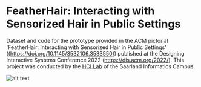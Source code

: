 # FeatherHair: Interacting with Sensorized Hair in Public Settings
Dataset and code for the prototype provided in the ACM pictorial 'FeatherHair: Interacting with Sensorized Hair in Public Settings' ([(https://doi.org/10.1145/3532106.3533550)](https://doi.org/10.1145/3532106.3533550)) published at the Designing Interactive Systems Conference 2022 (https://dis.acm.org/2022/).  This project was conducted by the [HCI Lab](https://hci.cs.uni-saarland.de) of the Saarland Informatics Campus.


![alt text](https://github.com/HCI-Lab-Saarland/FeatherHair/Images/wearableV2_worn_outside.jpg?raw=true)
